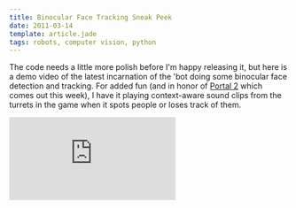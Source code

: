 ```yaml
---
title: Binocular Face Tracking Sneak Peek
date: 2011-03-14
template: article.jade
tags: robots, computer vision, python
---
```


The code needs a little more polish before I'm happy releasing it, but here is a demo video of the latest incarnation of the 'bot doing some binocular face detection and tracking. For added fun (and in honor of [Portal 2](http://www.thinkwithportals.com/) which comes out this week), I have it playing context-aware sound clips from the turrets in the game when it spots people or loses track of them.

<div class="media-container">

<iframe src="http://www.youtube.com/embed/MACHkIpAZ_w" frameborder="0" allowfullscreen></iframe>

</div>

